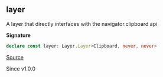 ## layer

A layer that directly interfaces with the navigator.clipboard api

**Signature**

```ts
declare const layer: Layer.Layer<Clipboard, never, never>
```

[Source](https://github.com/Effect-TS/effect/tree/main/packages/platform-browser/src/Clipboard.ts#L85)

Since v1.0.0